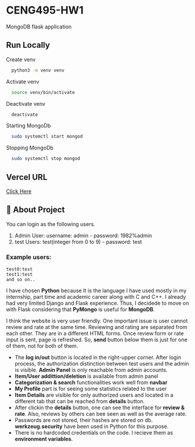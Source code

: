 # CENG495-HW1 

MongoDB flask application

## Run Locally

Create venv

```bash
  python3 -m venv venv
```

Activate venv

```bash
  source venv/bin/activate
```

Deactivate venv

```bash
  deactivate
```

Starting MongoDb

```bash
  sudo systemctl start mongod
```

Stopping MongoDb

```bash
  sudo systemctl stop mongod
```

## Vercel URL

[Click Here](https://ceng-495-hw-1.vercel.app)


## 🚀 About Project

You can login as the following users.

1) Admin User: username: admin -  password: 1982%admin 
2) test Users: test(integer from 0 to 9) - password: test



### Example users: 
    test0:test
    test1:test
    and so on..

I have chosen **Python** because It is the language I have used mostly in my internship, part time and academic career along with C and C++. I already had very limited Django and Flask experience. Thus, I decidede to move on with Flask considering that **PyMongo** is useful for **MongoDB**. 


I think the website is very user friendly. One important issue is user cannot review and rate at the same time. Reviewing and rating are separated from each other. They are in a different HTML forms. Once review form or rate input is sent, page is refreshed. So, **send** button below them is just for one of them, not for both of them.

- The **log in/out** button is located in the right-upper corner. After login process, the authorization distinction between test users and the admin is visible. **Admin Panel** is only reachable from admin accounts.
- **Item/User addittion/deletion** is available from admin panel
- **Categorization & search** functionalities work well from **navbar**
- **My Profile** part is for seeing some statistics related to the user
- **Item Details** are visible for only authorized users and located in a different tab that can be reached from **details** button.
- After clickin the **details** button, one can see the interface for **review & rate**. Also, reviews by others can bee seen as well as the average rate.
- Passwords are not stored, their hashes are stored on db. **werkzeug.security** have been used in Python for this purpose.
- There is no hardcoded credentials on the code. I recieve them as **environment variables**.
